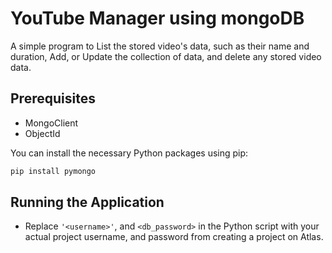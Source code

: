 # YouTube Manager using mongoDB

A simple program to List the stored video's data, such as their name and duration, Add, or Update the collection of data, and delete any stored video data.

## Prerequisites

- MongoClient
- ObjectId
  
You can install the necessary Python packages using pip:

```bash
pip install pymongo
```

## Running the Application
-  Replace `'<username>'`, and `<db_password>` in the Python script with your actual project username, and password from creating a project on Atlas.
